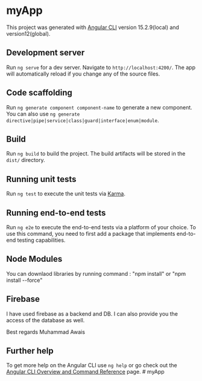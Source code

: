 # myApp

This project was generated with [Angular CLI](https://github.com/angular/angular-cli) version 15.2.9(local) and version12(global).

## Development server

Run `ng serve` for a dev server. Navigate to `http://localhost:4200/`. The app will automatically reload if you change any of the source files.

## Code scaffolding

Run `ng generate component component-name` to generate a new component. You can also use `ng generate directive|pipe|service|class|guard|interface|enum|module`.

## Build

Run `ng build` to build the project. The build artifacts will be stored in the `dist/` directory.

## Running unit tests

Run `ng test` to execute the unit tests via [Karma](https://karma-runner.github.io).

## Running end-to-end tests

Run `ng e2e` to execute the end-to-end tests via a platform of your choice. To use this command, you need to first add a package that implements end-to-end testing capabilities.

## Node Modules
You can downlaod libraries by running command : "npm install" or "npm install --force"

## Firebase
I have used firebase as a backend and DB. I can also provide you the access of the database as well.

Best regards
Muhammad Awais

## Further help

To get more help on the Angular CLI use `ng help` or go check out the [Angular CLI Overview and Command Reference](https://angular.io/cli) page.
#   m y A p p 
 
 
